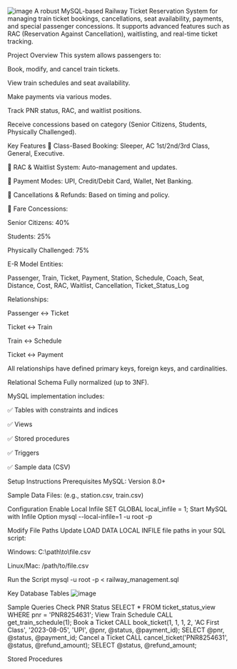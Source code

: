 ![image](https://github.com/user-attachments/assets/9cd19f44-bb87-47a2-ac90-e06ac42190f0)
A robust MySQL-based Railway Ticket Reservation System for managing train ticket bookings, cancellations, seat availability, payments, and special passenger concessions. It supports advanced features such as RAC (Reservation Against Cancellation), waitlisting, and real-time ticket tracking.

Project Overview
This system allows passengers to:

Book, modify, and cancel train tickets.

View train schedules and seat availability.

Make payments via various modes.

Track PNR status, RAC, and waitlist positions.

Receive concessions based on category (Senior Citizens, Students, Physically Challenged).

Key Features
🔹 Class-Based Booking: Sleeper, AC 1st/2nd/3rd Class, General, Executive.

🔹 RAC & Waitlist System: Auto-management and updates.

🔹 Payment Modes: UPI, Credit/Debit Card, Wallet, Net Banking.

🔹 Cancellations & Refunds: Based on timing and policy.

🔹 Fare Concessions:

Senior Citizens: 40%

Students: 25%

Physically Challenged: 75%

E-R Model
Entities:

Passenger, Train, Ticket, Payment, Station, Schedule, Coach, Seat, Distance, Cost, RAC, Waitlist, Cancellation, Ticket_Status_Log

Relationships:

Passenger ↔️ Ticket

Ticket ↔️ Train

Train ↔️ Schedule

Ticket ↔️ Payment

All relationships have defined primary keys, foreign keys, and cardinalities.

Relational Schema
Fully normalized (up to 3NF).

MySQL implementation includes:

✅ Tables with constraints and indices

✅ Views

✅ Stored procedures

✅ Triggers

✅ Sample data (CSV)

Setup Instructions
Prerequisites
MySQL: Version 8.0+

Sample Data Files: (e.g., station.csv, train.csv)

Configuration
  Enable Local Infile
   SET GLOBAL local_infile = 1;
  Start MySQL with Infile Option
    mysql --local-infile=1 -u root -p

Modify File Paths
Update LOAD DATA LOCAL INFILE file paths in your SQL script:

Windows: C:\\path\\to\\file.csv

Linux/Mac: /path/to/file.csv

Run the Script
mysql -u root -p < railway_management.sql

Key Database Tables
![image](https://github.com/user-attachments/assets/352f1083-43b9-4e8d-a38f-dcda3030e641)

Sample Queries
Check PNR Status
SELECT * FROM ticket_status_view WHERE pnr = 'PNR8254631';
View Train Schedule
CALL get_train_schedule(1);
Book a Ticket
CALL book_ticket(1, 1, 1, 2, 'AC First Class', '2023-08-05', 'UPI', @pnr, @status, @payment_id);
SELECT @pnr, @status, @payment_id;
Cancel a Ticket
CALL cancel_ticket('PNR8254631', @status, @refund_amount);
SELECT @status, @refund_amount;

Stored Procedures






   
